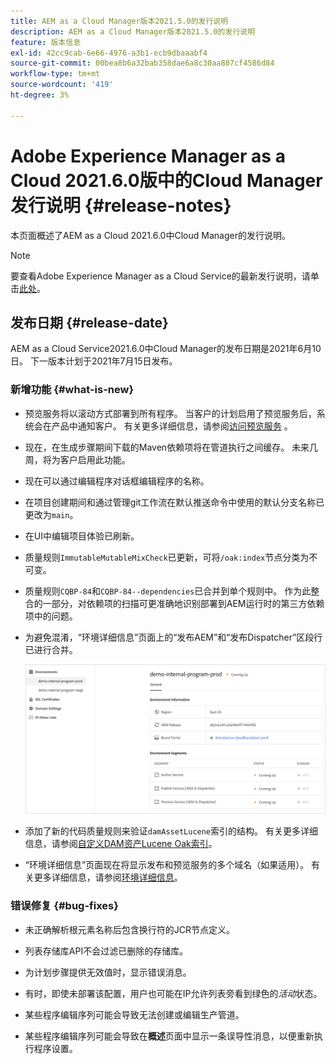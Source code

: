```yaml
---
title: AEM as a Cloud Manager版本2021.5.0的发行说明
description: AEM as a Cloud Manager版本2021.5.0的发行说明
feature: 版本信息
exl-id: 42cc9cab-6e66-4976-a3b1-ecb9dbaaabf4
source-git-commit: 00bea8b6a32bab358dae6a8c30aa807cf4586d84
workflow-type: tm+mt
source-wordcount: '419'
ht-degree: 3%

---
```


# Adobe Experience Manager as a Cloud 2021.6.0版中的Cloud Manager发行说明 {#release-notes}

本页面概述了AEM as a Cloud 2021.6.0中Cloud Manager的发行说明。

>[!NOTE]
>要查看Adobe Experience Manager as a Cloud Service的最新发行说明，请单击[此处](https://experienceleague.adobe.com/docs/experience-manager-cloud-service/release-notes/release-notes/release-notes-current.html?lang=zh-Hans)。

## 发布日期 {#release-date}

AEM as a Cloud Service2021.6.0中Cloud Manager的发布日期是2021年6月10日。
下一版本计划于2021年7月15日发布。

### 新增功能 {#what-is-new}

* 预览服务将以滚动方式部署到所有程序。 当客户的计划启用了预览服务后，系统会在产品中通知客户。 有关更多详细信息，请参阅[访问预览服务](/help/implementing/cloud-manager/manage-environments.md#access-preview-service) 。

* 现在，在生成步骤期间下载的Maven依赖项将在管道执行之间缓存。 未来几周，将为客户启用此功能。

* 现在可以通过编辑程序对话框编辑程序的名称。

* 在项目创建期间和通过管理git工作流在默认推送命令中使用的默认分支名称已更改为`main`。

* 在UI中编辑项目体验已刷新。

* 质量规则`ImmutableMutableMixCheck`已更新，可将`/oak:index`节点分类为不可变。

* 质量规则`CQBP-84`和`CQBP-84--dependencies`已合并到单个规则中。 作为此整合的一部分，对依赖项的扫描可更准确地识别部署到AEM运行时的第三方依赖项中的问题。

* 为避免混淆，“环境详细信息”页面上的“发布AEM”和“发布Dispatcher”区段行已进行合并。

   ![](/help/onboarding/release-notes-cloud-manager/assets/aem-dispatcher.png)

* 添加了新的代码质量规则来验证`damAssetLucene`索引的结构。 有关更多详细信息，请参阅[自定义DAM资产Lucene Oak索引](/help/implementing/cloud-manager/custom-code-quality-rules.md#oakpal-damAssetLucene-sanity-check)。

* “环境详细信息”页面现在将显示发布和预览服务的多个域名（如果适用）。 有关更多详细信息，请参阅[环境详细信息](/help/implementing/cloud-manager/manage-environments.md#viewing-environment)。

### 错误修复 {#bug-fixes}

* 未正确解析根元素名称后包含换行符的JCR节点定义。

* 列表存储库API不会过滤已删除的存储库。

* 为计划步骤提供无效值时，显示错误消息。

* 有时，即使未部署该配置，用户也可能在IP允许列表旁看到绿色的&#x200B;*活动*&#x200B;状态。

* 某些程序编辑序列可能会导致无法创建或编辑生产管道。

* 某些程序编辑序列可能会导致在&#x200B;**概述**&#x200B;页面中显示一条误导性消息，以便重新执行程序设置。
